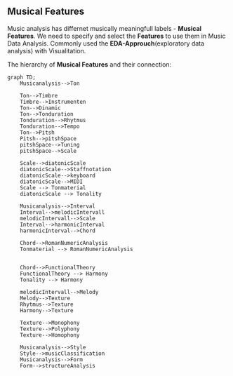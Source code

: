 
## Musical Features

Music analysis has differnet musically meaningfull labels - **Musical Features**. We need to specify and select the **Features** to use them in Music Data Analysis. Commonly used the **EDA-Approuch**(exploratory data analysis) with Visualitation. 

The hierarchy of **Musical Features** and their connection:

```mermaid
graph TD;
    Musicanalysis-->Ton
    
    Ton-->Timbre
    Timbre-->Instrumenten
    Ton-->Dinamic
    Ton-->Tonduration
    Tonduration-->Rhytmus
    Tonduration-->Tempo
    Ton-->Pitsh
    Pitsh-->pitshSpace
    pitshSpace-->Tuning
    pitshSpace-->Scale
    
    Scale-->diatonicScale
    diatonicScale-->Staffnotation
    diatonicScale-->keyboard
    diatonicScale-->MIDI
    Scale --> Tonmaterial
    diatonicScale --> Tonality

    Musicanalysis-->Interval
    Interval-->melodicIntervall
    melodicIntervall-->Scale
    Interval-->harmonicInterval
    harmonicInterval-->Chord
    
    Chord-->RomanNumericAnalysis
    Tonmaterial --> RomanNumericAnalysis


    Chord-->FunctionalTheory
    FunctionalTheory --> Harmony
    Tonality --> Harmony

    melodicIntervall-->Melody
    Melody-->Texture
    Rhytmus-->Texture
    Harmony-->Texture

    Texture-->Monophony
    Texture-->Polyphony
    Texture-->Homophony

    Musicanalysis-->Style
    Style-->musicClassification
    Musicanalysis-->Form
    Form-->structureAnalysis
```

